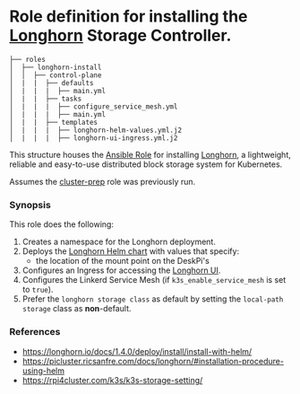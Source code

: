 # Role definition for installing the [Longhorn](https://longhorn.io/) Storage Controller.

```
├── roles
│  ├── longhorn-install
│  │  ├── control-plane
│  |  |  ├── defaults
│  |  |  |  ├── main.yml
│  |  |  ├── tasks 
│  |  |  |  ├── configure_service_mesh.yml
│  |  |  |  ├── main.yml  
│  |  |  ├── templates
│  |  |  |  ├── longhorn-helm-values.yml.j2
│  |  |  |  ├── longhorn-ui-ingress.yml.j2
```

This structure houses the [Ansible Role](https://docs.ansible.com/ansible/latest/playbook_guide/playbooks_reuse_roles.html#roles) for
installing [Longhorn](https://github.com/longhorn/longhorn), a lightweight, reliable and easy-to-use distributed block storage system for Kubernetes.
           
Assumes the [cluster-prep](../cluster-prep/README.md) role was previously run.     

### Synopsis

This role does the following:

1. Creates a namespace for the Longhorn deployment.
2. Deploys the [Longhorn Helm chart](https://longhorn.io/docs/1.4.0/deploy/install/install-with-helm/) with values that specify:
    - the location of the mount point on the DeskPi's
3. Configures an Ingress for accessing the [Longhorn UI](https://longhorn.io/docs/1.4.0/deploy/accessing-the-ui/).
4. Configures the Linkerd Service Mesh (if `k3s_enable_service_mesh` is set to `true`).  
5. Prefer the `longhorn storage class` as default by setting the `local-path storage` class as **non**-default.

### References

- https://longhorn.io/docs/1.4.0/deploy/install/install-with-helm/
- https://picluster.ricsanfre.com/docs/longhorn/#installation-procedure-using-helm
- https://rpi4cluster.com/k3s/k3s-storage-setting/